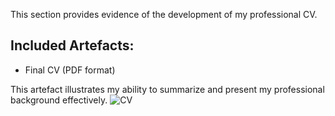 This section provides evidence of the development of my professional CV.

## Included Artefacts:
- Final CV (PDF format)

This artefact illustrates my ability to summarize and present my professional background effectively.
![CV](cv/222016299_CV)
